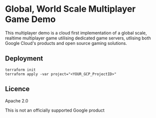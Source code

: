 # Global, World Scale Multiplayer Game Demo

This multiplayer demo is a cloud first implementation of a global scale, realtime multiplayer game utilising 
dedicated game servers, utlising both Google Cloud's products and open source gaming solutions.

## Deployment

```shell
terraform init
terraform apply -var project="<YOUR_GCP_ProjectID>"
```

## Licence

Apache 2.0

This is not an officially supported Google product
